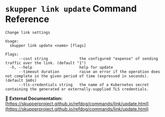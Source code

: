 # `skupper link update` Command Reference

```
Change link settings

Usage:
  skupper link update <name> [flags]

Flags:
      --cost string              the configured "expense" of sending traffic over the link. (default "1")
  -h, --help                     help for update
      --timeout duration         raise an error if the operation does not complete in the given period of time (expressed in seconds). (default 1m0s)
      --tls-credentials string   the name of a Kubernetes secret containing the generated or externally-supplied TLS credentials.
```

🔗 **External Documentation:** [https://skupperproject.github.io/refdog/commands/link/update.html](https://skupperproject.github.io/refdog/commands/link/update.html)


